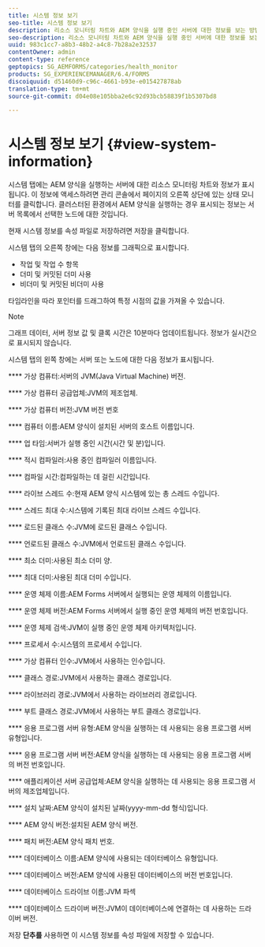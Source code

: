 ```yaml
---
title: 시스템 정보 보기
seo-title: 시스템 정보 보기
description: 리소스 모니터링 차트와 AEM 양식을 실행 중인 서버에 대한 정보를 보는 방법에 대해 알아봅니다.
seo-description: 리소스 모니터링 차트와 AEM 양식을 실행 중인 서버에 대한 정보를 보는 방법에 대해 알아봅니다.
uuid: 983c1cc7-a8b3-48b2-a4c8-7b28a2e32537
contentOwner: admin
content-type: reference
geptopics: SG_AEMFORMS/categories/health_monitor
products: SG_EXPERIENCEMANAGER/6.4/FORMS
discoiquuid: d51460d9-c96c-4661-b93e-e015427878ab
translation-type: tm+mt
source-git-commit: d04e08e105bba2e6c92d93bcb58839f1b5307bd8

---
```



# 시스템 정보 보기 {#view-system-information}

시스템 탭에는 AEM 양식을 실행하는 서버에 대한 리소스 모니터링 차트와 정보가 표시됩니다. 이 정보에 액세스하려면 관리 콘솔에서 페이지의 오른쪽 상단에 있는 상태 모니터를 클릭합니다. 클러스터된 환경에서 AEM 양식을 실행하는 경우 표시되는 정보는 서버 목록에서 선택한 노드에 대한 것입니다.

현재 시스템 정보를 속성 파일로 저장하려면 저장을 클릭합니다.

시스템 탭의 오른쪽 창에는 다음 정보를 그래픽으로 표시합니다.

* 작업 및 작업 수 항목
* 더미 및 커밋된 더미 사용
* 비더미 및 커밋된 비더미 사용

타임라인을 따라 포인터를 드래그하여 특정 시점의 값을 가져올 수 있습니다.

>[!NOTE]
>
>그래프 데이터, 서버 정보 값 및 클록 시간은 10분마다 업데이트됩니다. 정보가 실시간으로 표시되지 않습니다.

시스템 탭의 왼쪽 창에는 서버 또는 노드에 대한 다음 정보가 표시됩니다.

**** 가상 컴퓨터:서버의 JVM(Java Virtual Machine) 버전.

**** 가상 컴퓨터 공급업체:JVM의 제조업체.

**** 가상 컴퓨터 버전:JVM 버전 번호

**** 컴퓨터 이름:AEM 양식이 설치된 서버의 호스트 이름입니다.

**** 업 타임:서버가 실행 중인 시간(시간 및 분)입니다.

**** 적시 컴파일러:사용 중인 컴파일러 이름입니다.

**** 컴파일 시간:컴파일하는 데 걸린 시간입니다.

**** 라이브 스레드 수:현재 AEM 양식 시스템에 있는 총 스레드 수입니다.

**** 스레드 최대 수:시스템에 기록된 최대 라이브 스레드 수입니다.

**** 로드된 클래스 수:JVM에 로드된 클래스 수입니다.

**** 언로드된 클래스 수:JVM에서 언로드된 클래스 수입니다.

**** 최소 더미:사용된 최소 더미 양.

**** 최대 더미:사용된 최대 더미 수입니다.

**** 운영 체제 이름:AEM Forms 서버에서 실행되는 운영 체제의 이름입니다.

**** 운영 체제 버전:AEM Forms 서버에서 실행 중인 운영 체제의 버전 번호입니다.

**** 운영 체제 검색:JVM이 실행 중인 운영 체제 아키텍처입니다.

**** 프로세서 수:시스템의 프로세서 수입니다.

**** 가상 컴퓨터 인수:JVM에서 사용하는 인수입니다.

**** 클래스 경로:JVM에서 사용하는 클래스 경로입니다.

**** 라이브러리 경로:JVM에서 사용하는 라이브러리 경로입니다.

**** 부트 클래스 경로:JVM에서 사용하는 부트 클래스 경로입니다.

**** 응용 프로그램 서버 유형:AEM 양식을 실행하는 데 사용되는 응용 프로그램 서버 유형입니다.

**** 응용 프로그램 서버 버전:AEM 양식을 실행하는 데 사용되는 응용 프로그램 서버의 버전 번호입니다.

**** 애플리케이션 서버 공급업체:AEM 양식을 실행하는 데 사용되는 응용 프로그램 서버의 제조업체입니다.

**** 설치 날짜:AEM 양식이 설치된 날짜(yyyy-mm-dd 형식)입니다.

**** AEM 양식 버전:설치된 AEM 양식 버전.

**** 패치 버전:AEM 양식 패치 번호.

**** 데이터베이스 이름:AEM 양식에 사용되는 데이터베이스 유형입니다.

**** 데이터베이스 버전:AEM 양식에 사용된 데이터베이스의 버전 번호입니다.

**** 데이터베이스 드라이브 이름:JVM 파섹

**** 데이터베이스 드라이버 버전:JVM이 데이터베이스에 연결하는 데 사용하는 드라이버 버전.

저장 **단추를** 사용하면 이 시스템 정보를 속성 파일에 저장할 수 있습니다.
